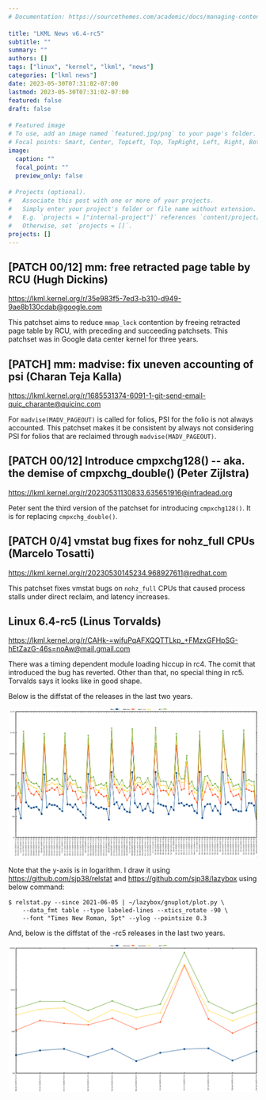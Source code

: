 ```yaml
---
# Documentation: https://sourcethemes.com/academic/docs/managing-content/

title: "LKML News v6.4-rc5"
subtitle: ""
summary: ""
authors: []
tags: ["linux", "kernel", "lkml", "news"]
categories: ["lkml news"]
date: 2023-05-30T07:31:02-07:00
lastmod: 2023-05-30T07:31:02-07:00
featured: false
draft: false

# Featured image
# To use, add an image named `featured.jpg/png` to your page's folder.
# Focal points: Smart, Center, TopLeft, Top, TopRight, Left, Right, BottomLeft, Bottom, BottomRight.
image:
  caption: ""
  focal_point: ""
  preview_only: false

# Projects (optional).
#   Associate this post with one or more of your projects.
#   Simply enter your project's folder or file name without extension.
#   E.g. `projects = ["internal-project"]` references `content/project/deep-learning/index.md`.
#   Otherwise, set `projects = []`.
projects: []
---
```


[PATCH 00/12] mm: free retracted page table by RCU (Hugh Dickins)
-----------------------------------------------------------------

https://lkml.kernel.org/r/35e983f5-7ed3-b310-d949-9ae8b130cdab@google.com

This patchset aims to reduce `mmap_lock` contention by freeing retracted page
table by RCU, with preceding and succeeding patchsets.  This patchset was in
Google data center kernel for three years.


[PATCH] mm: madvise: fix uneven accounting of psi (Charan Teja Kalla)
---------------------------------------------------------------------

https://lkml.kernel.org/r/1685531374-6091-1-git-send-email-quic_charante@quicinc.com

For `madvise(MADV_PAGEOUT)` is called for folios, PSI for the folio is not
always accounted.  This patchset makes it be consistent by  always not
considering PSI for folios that are reclaimed through `madvise(MADV_PAGEOUT)`.


[PATCH 00/12] Introduce cmpxchg128() -- aka. the demise of cmpxchg_double() (Peter Zijlstra)
--------------------------------------------------------------------------------------------

https://lkml.kernel.org/r/20230531130833.635651916@infradead.org

Peter sent the third version of the patchset for introducing `cmpxchg128()`.
It is for replacing `cmpxchg_double()`.


[PATCH 0/4] vmstat bug fixes for nohz_full CPUs (Marcelo Tosatti)
-----------------------------------------------------------------

https://lkml.kernel.org/r/20230530145234.968927611@redhat.com

This patchset fixes vmstat bugs on `nohz_full` CPUs that caused process stalls
under direct reclaim, and latency increases.


Linux 6.4-rc5 (Linus Torvalds)
------------------------------

https://lkml.kernel.org/r/CAHk-=wifuPqAFXQQTTLkp_+FMzxGFHpSG-hEtZazG-46s=noAw@mail.gmail.com

There was a timing dependent module loading hiccup in rc4.  The comit that
introduced the bug has reverted.  Other than that, no special thing in rc5.
Torvalds says it looks like in good shape.

Below is the diffstat of the releases in the last two years.

![Kernel release stat](/img/kernel_release_stat/v5.13-rc6..v6.4-rc5.png)

Note that the y-axis is in logarithm.  I draw it using
https://github.com/sjp38/relstat and https://github.com/sjp38/lazybox using
below command:

    $ relstat.py --since 2021-06-05 | ~/lazybox/gnuplot/plot.py \
	    --data_fmt table --type labeled-lines --xtics_rotate -90 \
	    --font "Times New Roman, 5pt" --ylog --pointsize 0.3


And, below is the diffstat of the -rc5 releases in the last two years.

![rc5 release stat](/img/kernel_release_stat/v6.4-rc5-only.png)

